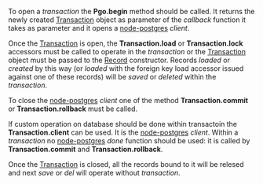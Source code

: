 To open a _transaction_ the __Pgo.begin__ method should be called. It returns the newly
created [Transaction](Transaction.md) object as parameter of the _callback_ function it takes
as parameter and it opens a [node-postgres](https://www.npmjs.org/package/pg) _client_.

Once the [Transaction](Transaction.md) is open, the __Transaction.load__ or
__Transaction.lock__ accessors must be called to operate in the _transaction_ or the
[Transaction](Transaction.md) object must be passed to the [Record](Record.md)
constructor. Records _loaded_ or _created_ by this way (or _loaded_ with the foreign key load
accessor issued against one of these records) will be _saved_ or _deleted_ within the
_transaction_.

To close the [node-postgres](https://www.npmjs.org/package/pg) _client_ one of the method
__Transaction.commit__ or __Transaction.rollback__ must be called.

If custom operation on database should be done within transactoin the __Transaction.client__
can be used. It is the [node-postgres](https://www.npmjs.org/package/pg) _client_. Within a
_transaction_ no [node-postgres](https://www.npmjs.org/package/pg) _done_ function should be
used: it is called by __Transaction.commit__ and __Transaction.rollback__.

Once the [Transaction](Transaction.md) is closed, all the records bound to it will be relesed
and next _save_ or _del_ will operate without _transaction_.
